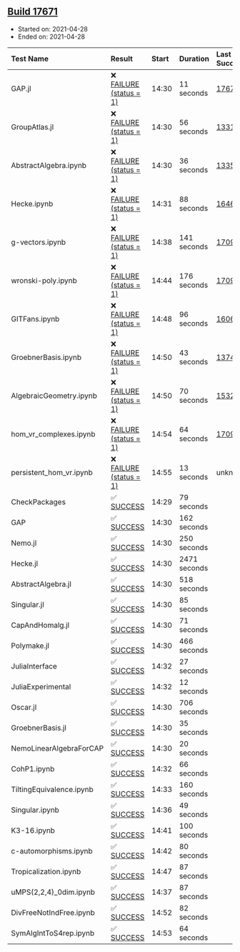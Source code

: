 ## [Build 17671](https://oscarci.mathematik.uni-kl.de/job/oscar/17671/)

* Started on: 2021-04-28
* Ended on: 2021-04-28

| Test Name    | Result | Start | Duration | Last Success | First Failure |
|:-------------|:-------|:------|:---------|:-------------|:--------------|
| GAP.jl | ❌ [FAILURE (status = 1)](https://oscarci.mathematik.uni-kl.de/job/oscar/17671/artifact/logs/build-17671/GAP.jl.log) | 14:30 | 11 seconds | [17670](https://oscarci.mathematik.uni-kl.de/job/oscar/17670/) | [17671](https://oscarci.mathematik.uni-kl.de/job/oscar/17671/) |
| GroupAtlas.jl | ❌ [FAILURE (status = 1)](https://oscarci.mathematik.uni-kl.de/job/oscar/17671/artifact/logs/build-17671/GroupAtlas.jl.log) | 14:30 | 56 seconds | [13311](https://oscarci.mathematik.uni-kl.de/job/oscar/13311/) | [13312](https://oscarci.mathematik.uni-kl.de/job/oscar/13312/) |
| AbstractAlgebra.ipynb | ❌ [FAILURE (status = 1)](https://oscarci.mathematik.uni-kl.de/job/oscar/17671/artifact/logs/build-17671/AbstractAlgebra.ipynb.log) | 14:30 | 36 seconds | [13355](https://oscarci.mathematik.uni-kl.de/job/oscar/13355/) | [13356](https://oscarci.mathematik.uni-kl.de/job/oscar/13356/) |
| Hecke.ipynb | ❌ [FAILURE (status = 1)](https://oscarci.mathematik.uni-kl.de/job/oscar/17671/artifact/logs/build-17671/Hecke.ipynb.log) | 14:31 | 88 seconds | [16463](https://oscarci.mathematik.uni-kl.de/job/oscar/16463/) | [16464](https://oscarci.mathematik.uni-kl.de/job/oscar/16464/) |
| g-vectors.ipynb | ❌ [FAILURE (status = 1)](https://oscarci.mathematik.uni-kl.de/job/oscar/17671/artifact/logs/build-17671/g-vectors.ipynb.log) | 14:38 | 141 seconds | [17099](https://oscarci.mathematik.uni-kl.de/job/oscar/17099/) | [17100](https://oscarci.mathematik.uni-kl.de/job/oscar/17100/) |
| wronski-poly.ipynb | ❌ [FAILURE (status = 1)](https://oscarci.mathematik.uni-kl.de/job/oscar/17671/artifact/logs/build-17671/wronski-poly.ipynb.log) | 14:44 | 176 seconds | [17098](https://oscarci.mathematik.uni-kl.de/job/oscar/17098/) | [17099](https://oscarci.mathematik.uni-kl.de/job/oscar/17099/) |
| GITFans.ipynb | ❌ [FAILURE (status = 1)](https://oscarci.mathematik.uni-kl.de/job/oscar/17671/artifact/logs/build-17671/GITFans.ipynb.log) | 14:48 | 96 seconds | [16068](https://oscarci.mathematik.uni-kl.de/job/oscar/16068/) | [16069](https://oscarci.mathematik.uni-kl.de/job/oscar/16069/) |
| GroebnerBasis.ipynb | ❌ [FAILURE (status = 1)](https://oscarci.mathematik.uni-kl.de/job/oscar/17671/artifact/logs/build-17671/GroebnerBasis.ipynb.log) | 14:50 | 43 seconds | [13748](https://oscarci.mathematik.uni-kl.de/job/oscar/13748/) | [13749](https://oscarci.mathematik.uni-kl.de/job/oscar/13749/) |
| AlgebraicGeometry.ipynb | ❌ [FAILURE (status = 1)](https://oscarci.mathematik.uni-kl.de/job/oscar/17671/artifact/logs/build-17671/AlgebraicGeometry.ipynb.log) | 14:50 | 70 seconds | [15322](https://oscarci.mathematik.uni-kl.de/job/oscar/15322/) | [15323](https://oscarci.mathematik.uni-kl.de/job/oscar/15323/) |
| hom_vr_complexes.ipynb | ❌ [FAILURE (status = 1)](https://oscarci.mathematik.uni-kl.de/job/oscar/17671/artifact/logs/build-17671/hom_vr_complexes.ipynb.log) | 14:54 | 64 seconds | [17099](https://oscarci.mathematik.uni-kl.de/job/oscar/17099/) | [17100](https://oscarci.mathematik.uni-kl.de/job/oscar/17100/) |
| persistent_hom_vr.ipynb | ❌ [FAILURE (status = 1)](https://oscarci.mathematik.uni-kl.de/job/oscar/17671/artifact/logs/build-17671/persistent_hom_vr.ipynb.log) | 14:55 | 13 seconds | unknown | unknown |
| CheckPackages | ✅ [SUCCESS](https://oscarci.mathematik.uni-kl.de/job/oscar/17671/artifact/logs/build-17671/CheckPackages.log) | 14:29 | 79 seconds |  |  |
| GAP | ✅ [SUCCESS](https://oscarci.mathematik.uni-kl.de/job/oscar/17671/artifact/logs/build-17671/GAP.log) | 14:30 | 162 seconds |  |  |
| Nemo.jl | ✅ [SUCCESS](https://oscarci.mathematik.uni-kl.de/job/oscar/17671/artifact/logs/build-17671/Nemo.jl.log) | 14:30 | 250 seconds |  |  |
| Hecke.jl | ✅ [SUCCESS](https://oscarci.mathematik.uni-kl.de/job/oscar/17671/artifact/logs/build-17671/Hecke.jl.log) | 14:30 | 2471 seconds |  |  |
| AbstractAlgebra.jl | ✅ [SUCCESS](https://oscarci.mathematik.uni-kl.de/job/oscar/17671/artifact/logs/build-17671/AbstractAlgebra.jl.log) | 14:30 | 518 seconds |  |  |
| Singular.jl | ✅ [SUCCESS](https://oscarci.mathematik.uni-kl.de/job/oscar/17671/artifact/logs/build-17671/Singular.jl.log) | 14:30 | 85 seconds |  |  |
| CapAndHomalg.jl | ✅ [SUCCESS](https://oscarci.mathematik.uni-kl.de/job/oscar/17671/artifact/logs/build-17671/CapAndHomalg.jl.log) | 14:30 | 71 seconds |  |  |
| Polymake.jl | ✅ [SUCCESS](https://oscarci.mathematik.uni-kl.de/job/oscar/17671/artifact/logs/build-17671/Polymake.jl.log) | 14:30 | 466 seconds |  |  |
| JuliaInterface | ✅ [SUCCESS](https://oscarci.mathematik.uni-kl.de/job/oscar/17671/artifact/logs/build-17671/JuliaInterface.log) | 14:32 | 27 seconds |  |  |
| JuliaExperimental | ✅ [SUCCESS](https://oscarci.mathematik.uni-kl.de/job/oscar/17671/artifact/logs/build-17671/JuliaExperimental.log) | 14:32 | 12 seconds |  |  |
| Oscar.jl | ✅ [SUCCESS](https://oscarci.mathematik.uni-kl.de/job/oscar/17671/artifact/logs/build-17671/Oscar.jl.log) | 14:30 | 706 seconds |  |  |
| GroebnerBasis.jl | ✅ [SUCCESS](https://oscarci.mathematik.uni-kl.de/job/oscar/17671/artifact/logs/build-17671/GroebnerBasis.jl.log) | 14:30 | 35 seconds |  |  |
| NemoLinearAlgebraForCAP | ✅ [SUCCESS](https://oscarci.mathematik.uni-kl.de/job/oscar/17671/artifact/logs/build-17671/NemoLinearAlgebraForCAP.log) | 14:30 | 20 seconds |  |  |
| CohP1.ipynb | ✅ [SUCCESS](https://oscarci.mathematik.uni-kl.de/job/oscar/17671/artifact/logs/build-17671/CohP1.ipynb.log) | 14:32 | 66 seconds |  |  |
| TiltingEquivalence.ipynb | ✅ [SUCCESS](https://oscarci.mathematik.uni-kl.de/job/oscar/17671/artifact/logs/build-17671/TiltingEquivalence.ipynb.log) | 14:33 | 160 seconds |  |  |
| Singular.ipynb | ✅ [SUCCESS](https://oscarci.mathematik.uni-kl.de/job/oscar/17671/artifact/logs/build-17671/Singular.ipynb.log) | 14:36 | 49 seconds |  |  |
| K3-16.ipynb | ✅ [SUCCESS](https://oscarci.mathematik.uni-kl.de/job/oscar/17671/artifact/logs/build-17671/K3-16.ipynb.log) | 14:41 | 100 seconds |  |  |
| c-automorphisms.ipynb | ✅ [SUCCESS](https://oscarci.mathematik.uni-kl.de/job/oscar/17671/artifact/logs/build-17671/c-automorphisms.ipynb.log) | 14:42 | 80 seconds |  |  |
| Tropicalization.ipynb | ✅ [SUCCESS](https://oscarci.mathematik.uni-kl.de/job/oscar/17671/artifact/logs/build-17671/Tropicalization.ipynb.log) | 14:47 | 87 seconds |  |  |
| uMPS(2,2,4)_0dim.ipynb | ✅ [SUCCESS](https://oscarci.mathematik.uni-kl.de/job/oscar/17671/artifact/logs/build-17671/uMPS-2-2-4-_0dim.ipynb.log) | 14:37 | 87 seconds |  |  |
| DivFreeNotIndFree.ipynb | ✅ [SUCCESS](https://oscarci.mathematik.uni-kl.de/job/oscar/17671/artifact/logs/build-17671/DivFreeNotIndFree.ipynb.log) | 14:52 | 82 seconds |  |  |
| SymAlgIntToS4rep.ipynb | ✅ [SUCCESS](https://oscarci.mathematik.uni-kl.de/job/oscar/17671/artifact/logs/build-17671/SymAlgIntToS4rep.ipynb.log) | 14:53 | 64 seconds |  |  |
